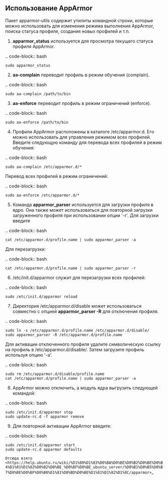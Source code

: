 Использование AppArmor
----------------------

Пакет apparmor-utils содержит утилиты командной строки, которые можно использовать для изменения режима выполнения AppArmor, поиска статуса профиля, создания новых профилей и т.п.

1. **apparmor_status** используется для просмотра текущего статуса профиля AppArmor.

.. code-block:: bash

    sudo apparmor_status

2. **aa-complain** переводит профиль в режим обучения (complain).

.. code-block:: bash

    sudo aa-complain /path/to/bin

3. **aa-enforce** переводит профиль в режим ограничений (enforce).

.. code-block:: bash

    sudo aa-enforce /path/to/bin

4. Профили AppArmor расположены в каталоге /etc/apparmor.d. Его можно использовать для управления режимом всех профилей. Введите следующую команду для перевода всех профилей в режим обучения:

.. code-block:: bash

    sudo aa-complain /etc/apparmor.d/*

Перевод всех профилей в режим ограничений:

 .. code-block:: bash

    sudo aa-enforce /etc/apparmor.d/*

5. Команда **apparmor_parser** используется для загрузки профиля в ядро. Она также может использоваться для повторной загрузки загруженного профиля при использовании опции '-r'. Для загрузки введите

.. code-block:: bash

    cat /etc/apparmor.d/profile.name | sudo apparmor_parser -a

Для перезагрузки:

.. code-block:: bash

    cat /etc/apparmor.d/profile.name | sudo apparmor_parser -r

6. /etc/init.d/apparmor служит для перезагрузки всех профилей:

.. code-block:: bash

    sudo /etc/init.d/apparmor reload

7. Директория /etc/apparmor.d/disable может использоваться совместно с опцией **apparmor_parser -R** для отключения профиля.

.. code-block:: bash

    sudo ln -s /etc/apparmor.d/profile.name /etc/apparmor.d/disable/
    sudo apparmor_parser -R /etc/apparmor.d/profile.name

Для активации отключенного профиля удалите символическую ссылку на профиль в /etc/apparmor.d/disable/. Затем загрузите профиль используя опцию '-a'.

.. code-block:: bash

    sudo rm /etc/apparmor.d/disable/profile.name
    cat /etc/apparmor.d/profile.name | sudo apparmor_parser -a

8. AppArmor можно отключить, а модуль ядра выгрузить следующей командой:

.. code-block:: bash

    sudo /etc/init.d/apparmor stop
    sudo update-rc.d -f apparmor remove

9. Для повторной активации AppArmor введите:

.. code-block:: bash

    sudo /etc/init.d/apparmor start
    sudo update-rc.d apparmor defaults

`Отсюда взято <https://help.ubuntu.ru/wiki/%D1%80%D1%83%D0%BA%D0%BE%D0%B2%D0%BE%D0%B4%D1%81%D1%82%D0%B2%D0%BE_%D0%BF%D0%BE_ubuntu_server/%D0%B1%D0%B5%D0%B7%D0%BE%D0%BF%D0%B0%D1%81%D0%BD%D0%BE%D1%81%D1%82%D1%8C/apparmor>`_


